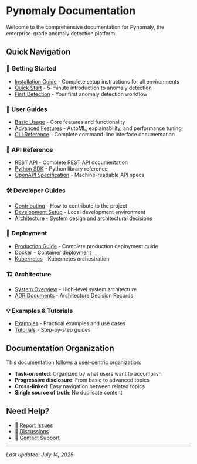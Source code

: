 # Pynomaly Documentation

Welcome to the comprehensive documentation for Pynomaly, the enterprise-grade anomaly detection platform.

## Quick Navigation

### 🚀 Getting Started
- [Installation Guide](getting-started/installation.md) - Complete setup instructions for all environments
- [Quick Start](getting-started/quickstart.md) - 5-minute introduction to anomaly detection
- [First Detection](getting-started/first-detection.md) - Your first anomaly detection workflow

### 📖 User Guides
- [Basic Usage](user-guides/basic-usage.md) - Core features and functionality
- [Advanced Features](user-guides/advanced-features.md) - AutoML, explainability, and performance tuning
- [CLI Reference](user-guides/cli-reference.md) - Complete command-line interface documentation

### 🔌 API Reference
- [REST API](api-reference/rest-api.md) - Complete REST API documentation
- [Python SDK](api-reference/python-sdk.md) - Python library reference
- [OpenAPI Specification](api-reference/openapi-spec/) - Machine-readable API specs

### 🛠️ Developer Guides
- [Contributing](developer-guides/contributing.md) - How to contribute to the project
- [Development Setup](developer-guides/development-setup.md) - Local development environment
- [Architecture](developer-guides/architecture/) - System design and architectural decisions

### 🚀 Deployment
- [Production Guide](deployment/production-guide.md) - Complete production deployment guide
- [Docker](deployment/docker.md) - Container deployment
- [Kubernetes](deployment/kubernetes.md) - Kubernetes orchestration

### 🏗️ Architecture
- [System Overview](architecture/overview.md) - High-level system architecture
- [ADR Documents](architecture/adr/) - Architecture Decision Records

### 💡 Examples & Tutorials
- [Examples](examples/) - Practical examples and use cases
- [Tutorials](examples/tutorials/) - Step-by-step guides

## Documentation Organization

This documentation follows a user-centric organization:

- **Task-oriented**: Organized by what users want to accomplish
- **Progressive disclosure**: From basic to advanced topics
- **Cross-linked**: Easy navigation between related topics
- **Single source of truth**: No duplicate content

## Need Help?

- 🐛 [Report Issues](https://github.com/elgerytme/Pynomaly/issues)
- 💬 [Discussions](https://github.com/elgerytme/Pynomaly/discussions)
- 📧 [Contact Support](mailto:support@pynomaly.com)

---
*Last updated: July 14, 2025*